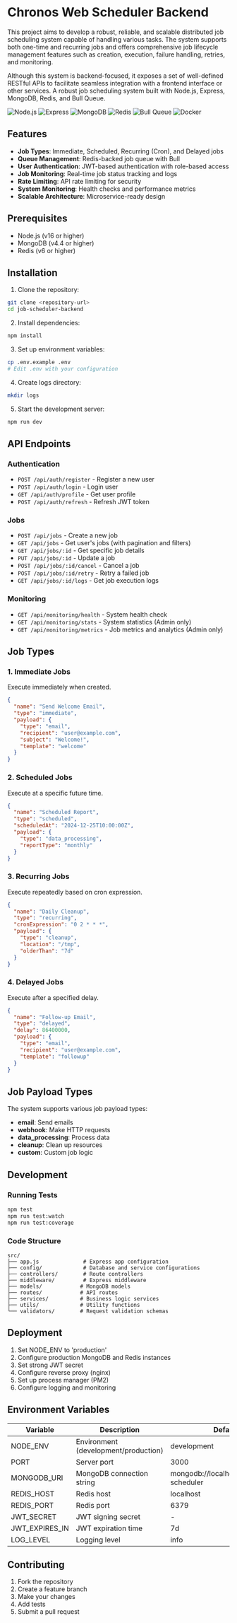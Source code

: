 # Chronos Web Scheduler Backend

This project aims to develop a robust, reliable, and scalable distributed job scheduling system capable of handling various tasks. The system supports both one-time and recurring jobs and offers comprehensive job lifecycle management features such as creation, execution, failure handling, retries, and monitoring.

Although this system is backend-focused, it exposes a set of well-defined RESTful APIs to facilitate seamless integration with a frontend interface or other services.
A robust job scheduling system built with Node.js, Express, MongoDB, Redis, and Bull Queue.

![Node.js](https://img.shields.io/badge/Node.js-339933?style=for-the-badge&logo=nodedotjs&logoColor=white)
![Express](https://img.shields.io/badge/Express.js-000000?style=for-the-badge&logo=express&logoColor=white)
![MongoDB](https://img.shields.io/badge/MongoDB-4EA94B?style=for-the-badge&logo=mongodb&logoColor=white)
![Redis](https://img.shields.io/badge/Redis-DC382D?style=for-the-badge&logo=redis&logoColor=white)
![Bull Queue](https://img.shields.io/badge/Bull-FF0000?style=for-the-badge&logoColor=white)
![Docker](https://img.shields.io/badge/Docker-2496ED?style=for-the-badge&logo=docker&logoColor=white)

## Features

- **Job Types**: Immediate, Scheduled, Recurring (Cron), and Delayed jobs
- **Queue Management**: Redis-backed job queue with Bull
- **User Authentication**: JWT-based authentication with role-based access
- **Job Monitoring**: Real-time job status tracking and logs
- **Rate Limiting**: API rate limiting for security
- **System Monitoring**: Health checks and performance metrics
- **Scalable Architecture**: Microservice-ready design

## Prerequisites

- Node.js (v16 or higher)
- MongoDB (v4.4 or higher)
- Redis (v6 or higher)

## Installation

1. Clone the repository:
```bash
git clone <repository-url>
cd job-scheduler-backend
```

2. Install dependencies:
```bash
npm install
```

3. Set up environment variables:
```bash
cp .env.example .env
# Edit .env with your configuration
```

4. Create logs directory:
```bash
mkdir logs
```

5. Start the development server:
```bash
npm run dev
```

## API Endpoints

### Authentication
- `POST /api/auth/register` - Register a new user
- `POST /api/auth/login` - Login user
- `GET /api/auth/profile` - Get user profile
- `POST /api/auth/refresh` - Refresh JWT token

### Jobs
- `POST /api/jobs` - Create a new job
- `GET /api/jobs` - Get user's jobs (with pagination and filters)
- `GET /api/jobs/:id` - Get specific job details
- `PUT /api/jobs/:id` - Update a job
- `POST /api/jobs/:id/cancel` - Cancel a job
- `POST /api/jobs/:id/retry` - Retry a failed job
- `GET /api/jobs/:id/logs` - Get job execution logs

### Monitoring
- `GET /api/monitoring/health` - System health check
- `GET /api/monitoring/stats` - System statistics (Admin only)
- `GET /api/monitoring/metrics` - Job metrics and analytics (Admin only)

## Job Types

### 1. Immediate Jobs
Execute immediately when created.

```json
{
  "name": "Send Welcome Email",
  "type": "immediate",
  "payload": {
    "type": "email",
    "recipient": "user@example.com",
    "subject": "Welcome!",
    "template": "welcome"
  }
}
```

### 2. Scheduled Jobs
Execute at a specific future time.

```json
{
  "name": "Scheduled Report",
  "type": "scheduled",
  "scheduledAt": "2024-12-25T10:00:00Z",
  "payload": {
    "type": "data_processing",
    "reportType": "monthly"
  }
}
```

### 3. Recurring Jobs
Execute repeatedly based on cron expression.

```json
{
  "name": "Daily Cleanup",
  "type": "recurring",
  "cronExpression": "0 2 * * *",
  "payload": {
    "type": "cleanup",
    "location": "/tmp",
    "olderThan": "7d"
  }
}
```

### 4. Delayed Jobs
Execute after a specified delay.

```json
{
  "name": "Follow-up Email",
  "type": "delayed",
  "delay": 86400000,
  "payload": {
    "type": "email",
    "recipient": "user@example.com",
    "template": "followup"
  }
}
```

## Job Payload Types

The system supports various job payload types:

- **email**: Send emails
- **webhook**: Make HTTP requests
- **data_processing**: Process data
- **cleanup**: Clean up resources
- **custom**: Custom job logic

## Development

### Running Tests
```bash
npm test
npm run test:watch
npm run test:coverage
```

### Code Structure
```
src/
├── app.js              # Express app configuration
├── config/             # Database and service configurations
├── controllers/        # Route controllers
├── middleware/         # Express middleware
├── models/            # MongoDB models
├── routes/            # API routes
├── services/          # Business logic services
├── utils/             # Utility functions
└── validators/        # Request validation schemas
```

## Deployment

1. Set NODE_ENV to 'production'
2. Configure production MongoDB and Redis instances
3. Set strong JWT secret
4. Configure reverse proxy (nginx)
5. Set up process manager (PM2)
6. Configure logging and monitoring

## Environment Variables

| Variable | Description | Default |
|----------|-------------|---------|
| NODE_ENV | Environment (development/production) | development |
| PORT | Server port | 3000 |
| MONGODB_URI | MongoDB connection string | mongodb://localhost:27017/job-scheduler |
| REDIS_HOST | Redis host | localhost |
| REDIS_PORT | Redis port | 6379 |
| JWT_SECRET | JWT signing secret | - |
| JWT_EXPIRES_IN | JWT expiration time | 7d |
| LOG_LEVEL | Logging level | info |

## Contributing

1. Fork the repository
2. Create a feature branch
3. Make your changes
4. Add tests
5. Submit a pull request
